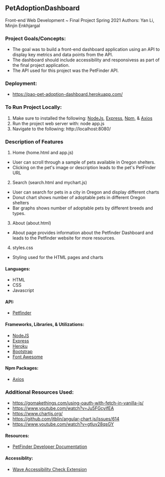 ## PetAdoptionDashboard

Front-end Web Development ~ Final Project Spring 2021
Authors: Yan Li, Minjin Enkhjargal 

### Project Goals/Concepts:
- The goal was to build a front-end dashboard application using an API to display key metrics and data points from the API. 
- The dashboard should include accessibility and responsivess as part of the final project application.
- The API used for this project was the PetFinder API.

### Deployment:
- https://pao-pet-adoption-dashboard.herokuapp.com/


### To Run Project Locally:

1. Make sure to installed the following: [NodeJs](https://nodejs.org/en/), [Express](https://expressjs.com/), [Npm](https://www.npmjs.com/), & [Axios](https://www.npmjs.com/package/axios)
2. Run the project web server with:
    node app.js
3. Navigate to the following:
    http://localhost:8080/
    
### Description of Features
1. Home (home.html and app.js)
- User can scroll through a sample of pets available in Oregon shelters.
- Clicking on the pet's image or description leads to the pet's PetFinder URL
2. Search (search.html and mychart.js)
- User can search for pets in a city in Oregon and display different charts
- Donut chart shows number of adoptable pets in different Oregon shelters
- Bar graphs shows number of adoptable pets by different breeds and types.
3. About (about.html)
- About page provides information about the Petfinder Dashboard and leads to the Petfinder website for more resources. 
4. styles.css
- Styling used for the HTML pages and charts 

#### Languages:
- HTML
- CSS
- Javascript

#### API:
- [Petfinder](https://www.petfinder.com/)

#### Frameworks, Libraries, & Utilizations:
- [NodeJS](https://nodejs.org/en/)
- [Express](https://expressjs.com/)
- [Heroku](https://www.heroku.com/)
- [Bootstrap](https://getbootstrap.com/)
- [Font Awesome](https://fontawesome.com/)

#### Npm Packages:
- [Axios](https://www.npmjs.com/package/axios)

### Additional Resources Used:
- https://gomakethings.com/using-oauth-with-fetch-in-vanilla-js/
- https://www.youtube.com/watch?v=Ju5FGcyifEA
- https://www.chartjs.org/
- https://github.com/jtblin/angular-chart.js/issues/614
- https://www.youtube.com/watch?v=gtluv28qsGY

#### Resources:
- [PetFinder Developer Documentation](https://www.petfinder.com/developers/v2/docs/)


#### Accessiblity: 
- [Wave Accessibility Check Extension](https://wave.webaim.org/extension/)


